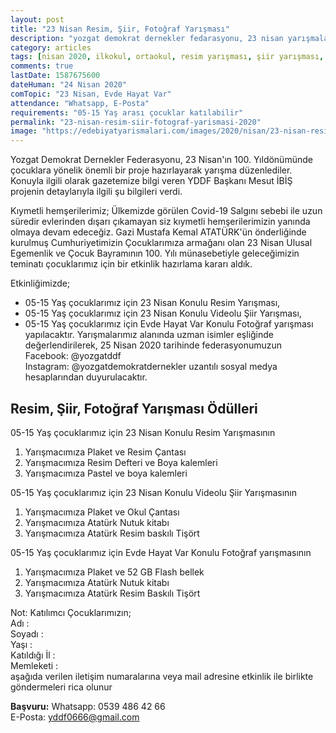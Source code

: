 ```yaml
---
layout: post
title: "23 Nisan Resim, Şiir, Fotoğraf Yarışması"
description: "yozgat demokrat dernekler fedarasyonu, 23 nisan yarışmaları"
category: articles
tags: [nisan 2020, ilkokul, ortaokul, resim yarışması, şiir yarışması, fotoğraf yarışması]
comments: true
lastDate: 1587675600    
dateHuman: "24 Nisan 2020"
comTopic: "23 Nisan, Evde Hayat Var"
attendance: "Whatsapp, E-Posta"
requirements: "05-15 Yaş arası çocuklar katılabilir"
permalink: "23-nisan-resim-siir-fotograf-yarismasi-2020"
image: "https://edebiyatyarismalari.com/images/2020/nisan/23-nisan-resim-siir-fotograf-yarismasi.jpg"
---
```


Yozgat Demokrat Dernekler Federasyonu, 23 Nisan'ın 100. Yıldönümünde çocuklara yönelik önemli bir proje hazırlayarak yarışma düzenlediler. Konuyla ilgili olarak gazetemize bilgi veren YDDF Başkanı Mesut İBİŞ projenin detaylarıyla ilgili şu bilgileri verdi.

Kıymetli hemşerilerimiz; Ülkemizde görülen Covid-19 Salgını sebebi ile uzun süredir evlerinden dışarı çıkamayan siz kıymetli hemşerilerimizin yanında olmaya devam edeceğiz. Gazi Mustafa Kemal ATATÜRK'ün önderliğinde kurulmuş Cumhuriyetimizin Çocuklarımıza armağanı olan 23 Nisan Ulusal Egemenlik ve Çocuk Bayramının 100. Yılı münasebetiyle geleceğimizin teminatı çocuklarımız için bir etkinlik hazırlama kararı aldık.  

Etkinliğimizde;
- 05-15 Yaş çocuklarımız için 23 Nisan Konulu Resim Yarışması,
- 05-15 Yaş çocuklarımız için 23 Nisan Konulu Videolu Şiir Yarışması,
- 05-15 Yaş çocuklarımız için Evde Hayat Var Konulu Fotoğraf yarışması yapılacaktır.
Yarışmalarımız alanında uzman isimler eşliğinde değerlendirilerek, 25 Nisan 2020 tarihinde federasyonumuzun  
Facebook: @yozgatddf  
Instagram: @yozgatdemokratdernekler uzantılı sosyal medya hesaplarından duyurulacaktır.

## Resim, Şiir, Fotoğraf Yarışması Ödülleri
05-15 Yaş çocuklarımız için 23 Nisan Konulu Resim Yarışmasının  
1. Yarışmacımıza Plaket ve Resim Çantası
2. Yarışmacımıza Resim Defteri ve Boya kalemleri
3. Yarışmacımıza Pastel ve boya kalemleri

05-15 Yaş çocuklarımız için 23 Nisan Konulu Videolu Şiir Yarışmasının  
1. Yarışmacımıza Plaket ve Okul Çantası
2. Yarışmacımıza Atatürk Nutuk kitabı
3. Yarışmacımıza Atatürk Resim baskılı Tişört

05-15 Yaş çocuklarımız için Evde Hayat Var Konulu Fotoğraf yarışmasının  
1. Yarışmacımıza Plaket ve 52 GB Flash bellek
2. Yarışmacımıza Atatürk Nutuk kitabı
3. Yarışmacımıza Atatürk Resim Baskılı Tişört

Not: Katılımcı Çocuklarımızın;  
Adı :  
Soyadı :  
Yaşı :  
Katıldığı İl :  
Memleketi :  
aşağıda verilen iletişim numaralarına veya mail adresine etkinlik ile birlikte göndermeleri rica olunur

**Başvuru:**
Whatsapp: 0539 486 42 66  
E-Posta: yddf0666@gmail.com  

